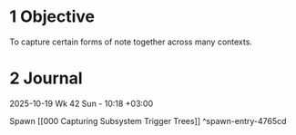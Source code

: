 
# 1 Objective

To capture certain forms of note together across many contexts. 

# 2 Journal

2025-10-19 Wk 42 Sun - 10:18 +03:00

Spawn [[000 Capturing Subsystem Trigger Trees]] ^spawn-entry-4765cd
